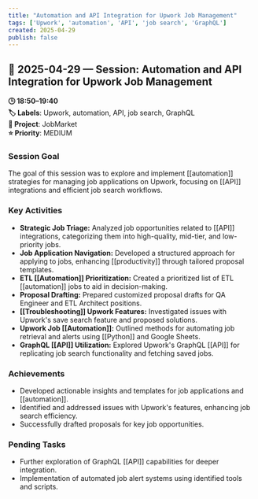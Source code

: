 ```yaml
---
title: "Automation and API Integration for Upwork Job Management"
tags: ['Upwork', 'automation', 'API', 'job search', 'GraphQL']
created: 2025-04-29
publish: false
---
```


## 📅 2025-04-29 — Session: Automation and API Integration for Upwork Job Management

**🕒 18:50–19:40**  
**🏷️ Labels**: Upwork, automation, API, job search, GraphQL  
**📂 Project**: JobMarket  
**⭐ Priority**: MEDIUM  


### Session Goal
The goal of this session was to explore and implement [[automation]] strategies for managing job applications on Upwork, focusing on [[API]] integrations and efficient job search workflows.

### Key Activities
- **Strategic Job Triage:** Analyzed job opportunities related to [[API]] integrations, categorizing them into high-quality, mid-tier, and low-priority jobs.
- **Job Application Navigation:** Developed a structured approach for applying to jobs, enhancing [[productivity]] through tailored proposal templates.
- **ETL [[Automation]] Prioritization:** Created a prioritized list of ETL [[automation]] jobs to aid in decision-making.
- **Proposal Drafting:** Prepared customized proposal drafts for QA Engineer and ETL Architect positions.
- **[[Troubleshooting]] Upwork Features:** Investigated issues with Upwork's save search feature and proposed solutions.
- **Upwork Job [[Automation]]:** Outlined methods for automating job retrieval and alerts using [[Python]] and Google Sheets.
- **GraphQL [[API]] Utilization:** Explored Upwork's GraphQL [[API]] for replicating job search functionality and fetching saved jobs.

### Achievements
- Developed actionable insights and templates for job applications and [[automation]].
- Identified and addressed issues with Upwork's features, enhancing job search efficiency.
- Successfully drafted proposals for key job opportunities.

### Pending Tasks
- Further exploration of GraphQL [[API]] capabilities for deeper integration.
- Implementation of automated job alert systems using identified tools and scripts.
